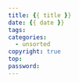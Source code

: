 ```yaml
---
title: {{ title }}
date: {{ date }}
tags: 
categories: 
  - unsorted
copyright: true
top: 
password: 
---
```

